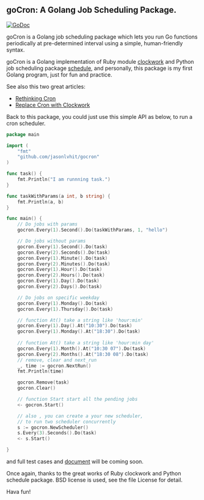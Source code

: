 ## goCron: A Golang Job Scheduling Package.

[![GoDoc](http://godoc.org/github.com/jasonlvhit/gocron?status.png)](http://godoc.org/github.com/jasonlvhit/gocron)

goCron is a Golang job scheduling package which lets you run Go functions periodically at pre-determined interval using a simple, human-friendly syntax.

goCron is a Golang implementation of Ruby module [clockwork](<https://github.com/tomykaira/clockwork>) and Python job scheduling package [schedule](<https://github.com/dbader/schedule>), and personally, this package is my first Golang program, just for fun and practice.

See also this two great articles:
* [Rethinking Cron](http://adam.heroku.com/past/2010/4/13/rethinking_cron/)
* [Replace Cron with Clockwork](http://adam.heroku.com/past/2010/6/30/replace_cron_with_clockwork/)

Back to this package, you could just use this simple API as below, to run a cron scheduler.

``` go
package main

import (
	"fmt"
	"github.com/jasonlvhit/gocron"
)

func task() {
	fmt.Println("I am runnning task.")
}

func taskWithParams(a int, b string) {
	fmt.Println(a, b)
}

func main() {
	// Do jobs with params
	gocron.Every(1).Second().Do(taskWithParams, 1, "hello")

	// Do jobs without params
	gocron.Every(1).Second().Do(task)
	gocron.Every(2).Seconds().Do(task)
	gocron.Every(1).Minute().Do(task)
	gocron.Every(2).Minutes().Do(task)
	gocron.Every(1).Hour().Do(task)
	gocron.Every(2).Hours().Do(task)
	gocron.Every(1).Day().Do(task)
	gocron.Every(2).Days().Do(task)

	// Do jobs on specific weekday
	gocron.Every(1).Monday().Do(task)
	gocron.Every(1).Thursday().Do(task)

	// function At() take a string like 'hour:min'
	gocron.Every(1).Day().At("10:30").Do(task)
	gocron.Every(1).Monday().At("18:30").Do(task)
	
	// function At() take a string like 'hour:min day'
	gocron.Every(1).Month().At("10:30 07").Do(task)
	gocron.Every(2).Months().At("18:30 08").Do(task)
	// remove, clear and next_run
	_, time := gocron.NextRun()
	fmt.Println(time)

	gocron.Remove(task)
	gocron.Clear()

	// function Start start all the pending jobs
	<- gocron.Start()

	// also , you can create a your new scheduler,
	// to run two scheduler concurrently
	s := gocron.NewScheduler()
	s.Every(3).Seconds().Do(task)
	<- s.Start()

}
```
and full test cases and [document](http://godoc.org/github.com/jasonlvhit/gocron) will be coming soon.

Once again, thanks to the great works of Ruby clockwork and Python schedule package. BSD license is used, see the file License for detail.

Hava fun!
